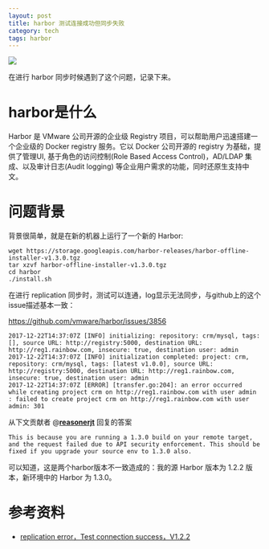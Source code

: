 ```yaml
---
layout: post
title: harbor 测试连接成功但同步失败
category: tech
tags: harbor
---
```

![](https://cdn.kelu.org/blog/tags/harbor.png)

在进行 harbor 同步时候遇到了这个问题，记录下来。

# harbor是什么

Harbor 是 VMware 公司开源的企业级 Registry 项目，可以帮助用户迅速搭建一个企业级的 Docker registry 服务。它以 Docker 公司开源的 registry 为基础，提供了管理UI, 基于角色的访问控制(Role Based Access Control)，AD/LDAP 集成、以及审计日志(Audit logging) 等企业用户需求的功能，同时还原生支持中文。

# 问题背景

背景很简单，就是在新的机器上运行了一个新的 Harbor:

```
wget https://storage.googleapis.com/harbor-releases/harbor-offline-installer-v1.3.0.tgz
tar xzvf harbor-offline-installer-v1.3.0.tgz
cd harbor
./install.sh
```

在进行 replication 同步时，测试可以连通，log显示无法同步，与github上的这个issue描述基本一致：

<https://github.com/vmware/harbor/issues/3856>

```
2017-12-22T14:37:07Z [INFO] initializing: repository: crm/mysql, tags: [], source URL: http://registry:5000, destination URL: http://reg1.rainbow.com, insecure: true, destination user: admin
2017-12-22T14:37:07Z [INFO] initialization completed: project: crm, repository: crm/mysql, tags: [latest v1.0.0], source URL: http://registry:5000, destination URL: http://reg1.rainbow.com, insecure: true, destination user: admin
2017-12-22T14:37:07Z [ERROR] [transfer.go:204]: an error occurred while creating project crm on http://reg1.rainbow.com with user admin : failed to create project crm on http://reg1.rainbow.com with user admin: 301
```

从下文贡献者 @[**reasonerjt**](https://github.com/reasonerjt) 回复的答案

```
This is because you are running a 1.3.0 build on your remote target, and the request failed due to API security enforcement. This should be fixed if you upgrade your source env to 1.3.0 also.
```

可以知道，这是两个harbor版本不一致造成的：我的源 Harbor 版本为 1.2.2 版本，新环境中的 Harbor 为 1.3.0。


# 参考资料

* [replication error，Test connection success，V1.2.2](https://github.com/vmware/harbor/issues/3856)

